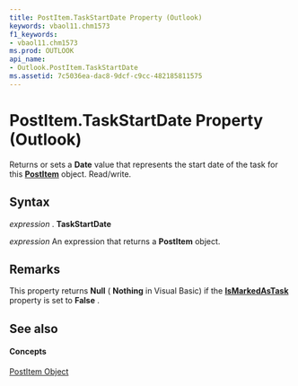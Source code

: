 ```yaml
---
title: PostItem.TaskStartDate Property (Outlook)
keywords: vbaol11.chm1573
f1_keywords:
- vbaol11.chm1573
ms.prod: OUTLOOK
api_name:
- Outlook.PostItem.TaskStartDate
ms.assetid: 7c5036ea-dac8-9dcf-c9cc-482185811575
---
```



# PostItem.TaskStartDate Property (Outlook)

Returns or sets a  **Date** value that represents the start date of the task for this **[PostItem](postitem-object-outlook.md)** object. Read/write.


## Syntax

 _expression_ . **TaskStartDate**

 _expression_ An expression that returns a **PostItem** object.


## Remarks

This property returns  **Null** ( **Nothing** in Visual Basic) if the **[IsMarkedAsTask](postitem-ismarkedastask-property-outlook.md)** property is set to **False** .


## See also


#### Concepts


[PostItem Object](postitem-object-outlook.md)

